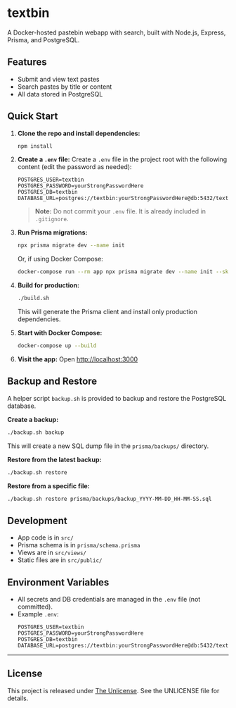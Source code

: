 # textbin

A Docker-hosted pastebin webapp with search, built with Node.js, Express, Prisma, and PostgreSQL.

## Features
- Submit and view text pastes
- Search pastes by title or content
- All data stored in PostgreSQL

## Quick Start

1. **Clone the repo and install dependencies:**
   ```sh
   npm install
   ```

2. **Create a `.env` file:**
   Create a `.env` file in the project root with the following content (edit the password as needed):
   ```env
   POSTGRES_USER=textbin
   POSTGRES_PASSWORD=yourStrongPasswordHere
   POSTGRES_DB=textbin
   DATABASE_URL=postgres://textbin:yourStrongPasswordHere@db:5432/textbin
   ```
   > **Note:** Do not commit your `.env` file. It is already included in `.gitignore`.

3. **Run Prisma migrations:**
   ```sh
   npx prisma migrate dev --name init
   ```
   Or, if using Docker Compose:
   ```sh
   docker-compose run --rm app npx prisma migrate dev --name init --skip-seed
   ```

4. **Build for production:**
   ```sh
   ./build.sh
   ```
   This will generate the Prisma client and install only production dependencies.

5. **Start with Docker Compose:**
   ```sh
   docker-compose up --build
   ```

6. **Visit the app:**
   Open [http://localhost:3000](http://localhost:3000)

## Backup and Restore

A helper script `backup.sh` is provided to backup and restore the PostgreSQL database.

**Create a backup:**
```sh
./backup.sh backup
```
This will create a new SQL dump file in the `prisma/backups/` directory.

**Restore from the latest backup:**
```sh
./backup.sh restore
```

**Restore from a specific file:**
```sh
./backup.sh restore prisma/backups/backup_YYYY-MM-DD_HH-MM-SS.sql
```

## Development
- App code is in `src/`
- Prisma schema is in `prisma/schema.prisma`
- Views are in `src/views/`
- Static files are in `src/public/`

## Environment Variables
- All secrets and DB credentials are managed in the `.env` file (not committed).
- Example `.env`:
  ```env
  POSTGRES_USER=textbin
  POSTGRES_PASSWORD=yourStrongPasswordHere
  POSTGRES_DB=textbin
  DATABASE_URL=postgres://textbin:yourStrongPasswordHere@db:5432/textbin
  ```

---

## License

This project is released under [The Unlicense](./UNLICENSE). See the UNLICENSE file for details. 
